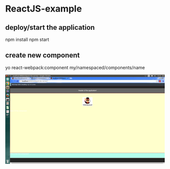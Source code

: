 # ReactJS-example

## deploy/start the application
npm install
npm start
## create new component
yo react-webpack:component my/namespaced/components/name

<p align="center">
  <img src="https://raw.githubusercontent.com/lclaros/ReactJS-example/master/screenshots/app.png"/>
</p>

